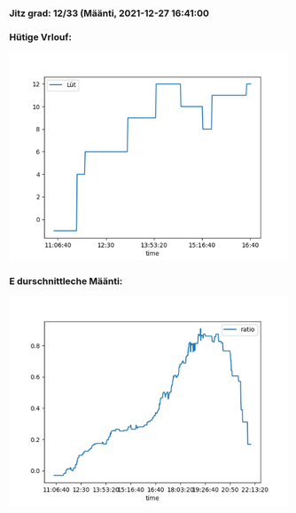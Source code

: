 ### Jitz grad: 12/33 (Määnti, 2021-12-27 16:41:00

### Hütige Vrlouf:
![Graph](Today.png)

### E durschnittleche Määnti:
![Graph](Määnti.png)